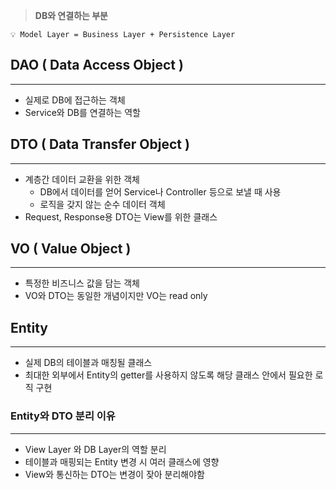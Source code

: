 > **DB와 연결하는 부분**
> 

```
💡 Model Layer = Business Layer + Persistence Layer
```

## DAO ( Data Access Object )

---

- 실제로 DB에 접근하는 객체
- Service와 DB를 연결하는 역할

## DTO ( Data Transfer Object )

---

- 계층간 데이터 교환을 위한 객체
    - DB에서 데이터를 얻어 Service나 Controller 등으로 보낼 때 사용
    - 로직을 갖지 않는 순수 데이터 객체
- Request, Response용 DTO는 View를 위한 클래스

## VO ( Value Object )

---

- 특정한 비즈니스 값을 담는 객체
- VO와 DTO는 동일한 개념이지만 VO는 read only

## Entity

---

- 실제 DB의 테이블과 매칭될 클래스
- 최대한 외부에서 Entity의 getter를 사용하지 않도록
해당 클래스 안에서 필요한 로직 구현

### Entity와 DTO 분리 이유

---

- View Layer 와 DB Layer의 역할 분리
- 테이블과 매핑되는 Entity 변경 시 여러 클래스에 영향
- View와 통신하는 DTO는 변경이 잦아 분리해야함